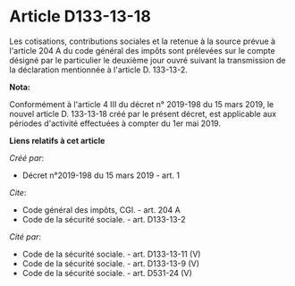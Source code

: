 # Article D133-13-18

Les cotisations, contributions sociales et la retenue à la source prévue à l'article 204 A du code général des impôts sont
prélevées sur le compte désigné par le particulier le deuxième jour ouvré suivant la transmission de la déclaration
mentionnée à l'article D. 133-13-2.

**Nota:**

Conformément à l'article 4 III du décret n° 2019-198 du 15 mars 2019, le nouvel article D. 133-13-18 créé par le présent
décret, est applicable aux périodes d'activité effectuées à compter du 1er mai 2019.

**Liens relatifs à cet article**

_Créé par_:

  - Décret n°2019-198 du 15 mars 2019 - art. 1

_Cite_:

  - Code général des impôts, CGI. - art. 204 A
  - Code de la sécurité sociale. - art. D133-13-2

_Cité par_:

  - Code de la sécurité sociale. - art. D133-13-11 (V)
  - Code de la sécurité sociale. - art. D133-13-9 (V)
  - Code de la sécurité sociale. - art. D531-24 (V)
